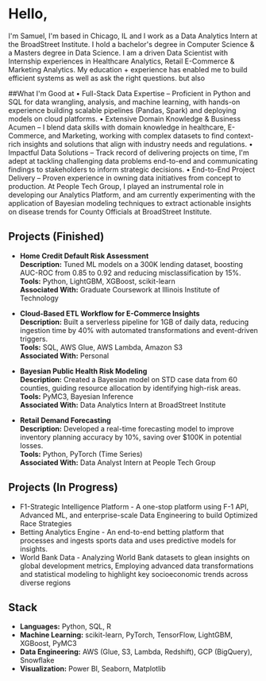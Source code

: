 # Hello,
I'm Samuel, I'm based in Chicago, IL and I work as a Data Analytics Intern at the BroadStreet Institute. I hold a bachelor's degree in Computer Science & a Masters degree in Data Science. I am a driven Data Scientist with Internship experiences in Healthcare Analytics, Retail E-Commerce & Marketing Analytics. My education + experience has enabled me to build efficient systems as well as ask the right questions. but also

##What I'm Good at
	•	Full-Stack Data Expertise – Proficient in Python and SQL for data wrangling, analysis, and machine learning, with hands-on experience building scalable pipelines (Pandas, Spark) and deploying models on cloud platforms.
	•	Extensive Domain Knowledge & Business Acumen – I blend data skills with domain knowledge in healthcare, E-Commerce, and Marketing, working with complex datasets to find context-rich insights and solutions that align with industry needs and regulations.
	•	Impactful Data Solutions – Track record of delivering projects on time, I'm adept at tackling challenging data problems end-to-end and communicating findings to stakeholders to inform strategic decisions.
	•	End-to-End Project Delivery – Proven experience in owning data initiatives from concept to production. At People Tech Group, I played an instrumental role in developing our Analytics Platform, and am currently experimenting with the application of Bayesian modeling techniques to extract actionable insights on disease trends for County Officials at BroadStreet Institute.

## Projects (Finished)

- **Home Credit Default Risk Assessment**  
  **Description:** Tuned ML models on a 300K lending dataset, boosting AUC-ROC from 0.85 to 0.92 and reducing misclassification by 15%.  
  **Tools:** Python, LightGBM, XGBoost, scikit-learn  
  **Associated With:** Graduate Coursework at Illinois Institute of Technology 

- **Cloud-Based ETL Workflow for E-Commerce Insights**  
  **Description:** Built a serverless pipeline for 1GB of daily data, reducing ingestion time by 40% with automated transformations and event-driven triggers.  
  **Tools:** SQL, AWS Glue, AWS Lambda, Amazon S3  
  **Associated With:** Personal  

- **Bayesian Public Health Risk Modeling**  
  **Description:** Created a Bayesian model on STD case data from 60 counties, guiding resource allocation by identifying high-risk areas.  
  **Tools:** PyMC3, Bayesian Inference  
  **Associated With:** Data Analytics Intern at BroadStreet Institute

- **Retail Demand Forecasting**  
  **Description:** Developed a real-time forecasting model to improve inventory planning accuracy by 10%, saving over $100K in potential losses.  
  **Tools:** Python, PyTorch (Time Series)  
  **Associated With:** Data Analyst Intern at People Tech Group

## Projects (In Progress)
- F1-Strategic Intelligence Platform - A one-stop platform using F-1 API, Advanced ML, and enterprise-scale Data Engineering to build Optimized Race Strategies
- Betting Analytics Engine - An end-to-end betting platform that processes and ingests sports data and uses predictive models for insights.
- World Bank Data - Analyzing World Bank datasets to glean insights on global development metrics, Employing advanced data transformations and statistical modeling to highlight key socioeconomic trends across diverse regions

## Stack
- **Languages:** Python, SQL, R  
- **Machine Learning:** scikit-learn, PyTorch, TensorFlow, LightGBM, XGBoost, PyMC3  
- **Data Engineering:** AWS (Glue, S3, Lambda, Redshift), GCP (BigQuery), Snowflake  
- **Visualization:** Power BI, Seaborn, Matplotlib  
